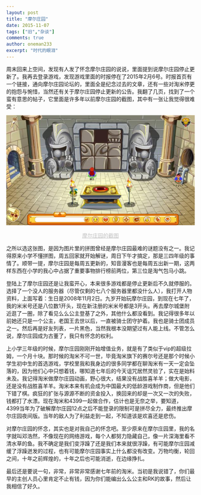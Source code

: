 ```yaml
---
layout: post
title: "摩尔庄园"
date: 2015-11-07
tags: ["旧","杂谈"]
comments: true
author: oneman233
excerpt: "时代的眼泪"
---
```


周末回来上空间，发现有人发了怀念摩尔庄园的说说，里面提到说摩尔庄园停止更新了。我再去登录游戏，发现游戏里面的时报停在了2015年2月6号。时报首页有一个链接，通向摩尔庄园论坛的，里面全是纪念过去的文章，还有一些对淘米停更的抱怨与惋惜，当然还有关于摩尔庄园停止更新的公告。我翻了几页，找到了一个蛮有意思的帖子，它里面是许多年以前摩尔庄园的截图，其中有一张让我觉得很难受：

<div align=center>
    <img src="../images/2015-11-07-MoErZhuangYuan-1.jpg"/>
    <p style="font-size:14px;color:#C0C0C0;text-decoration:underline">
        摩尔庄园的截图
    </p>
</div>

之所以选这张图，是因为图片里的拼图曾经是摩尔庄园最难的谜题没有之一。我记得原来小学不懂拼图，周五回家就开始解谜，周日下午才搞定，那是三四年级的事情了。顺带一提，摩尔庄园是每周五更新的，知音漫客也是每周五出新一期，这两样东西在小学的我心中占据了重要事物排行榜前两位，第三位是淘气包马小跳。

登陆上了摩尔庄园还是让我蛮开心，本来很多游戏都是停止更新后不久就停服的。选择了一个没人的服务器（尽管仅剩的七八个服务器里都没什么人），我打开人物资料，上面写着：生日是2008年11月2日。九岁开始玩摩尔庄园，到现在七年了，我的米米号还是八位数1开头，现在新注册的米米号都是3开头。再去摩尔城堡附近逛了一圈，除了看见么么公主登基了之外，其他什么都没看到。我记得很多年以前她还只是一个公主，老国王去世以后，一直被骑士团守护着。我也是骑士团成员之一。然后再是好友列表，一片黑色，当然我根本没期望过有人能上线。不管怎么说，摩尔庄园成为古董了，我只有怀念的权利。

上小学三年级的时候，摩尔庄园刚刚开始增值业务，就是有了类似于vip的超级拉姆，一个月十块。那时候的淘米不可一世，毕竟淘米旗下的赛尔号还是那个时候小学生初中生的首选游戏，学校里我和我身边的很多同学都在聊淘米有一天一定会坠落的，因为他们心中只想着钱，哪知道七年后的今天诅咒居然灵验了，实在是始料未及。我记得淘米做摩尔庄园动画，野心很大，结果没有战胜喜羊羊；做大电影，还是没有战胜喜羊羊。淘米本来有机会成为中国最大的低龄游戏制作商，但是他们下错了棋。疯狂的扩张与源源不断的资金投入，换回来的却是一次又一次的失败，钱都打了水漂。现在淘米和4399一起做合作，估计也是无奈之举，要知道，4399当年为了破解摩尔庄园12点之后不能登录的限制可是拼尽全力，最终推出摩尔庄园夜间版。当年的敌人为了利益走到一起，不知道该是欢喜还是悲伤。

对摩尔庄园的怀念，其实也是对我自己的怀念吧。至少原来在摩尔庄园里，我的名字就叫邓浩然，不像现在的网络游戏，每个人都努力隐藏自己，像一片深海里看不清水草的鱼。我不确定是我们变浮躁了还是我们本来就很浮躁，有可能摩尔庄园减缓了浮躁迸发的过程，也有可能摩尔庄园事实上什么都没有改变。万物均衡，轮回之间，十年之前辉煌的，十年之后也可能消逝，在边缘挣扎。

最后还是要说一句，非常，非常非常感谢七年前的淘米。当初是我说错了，你们最早的主创人员心里肯定不止有钱，因为你们能编出么么公主和RK的故事，然后让我相信了好久。